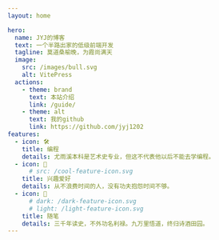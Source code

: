 ```yaml
---
layout: home

hero:
  name: JYJ的博客
  text: 一个半路出家的低级前端开发
  tagline: 莫道桑榆晚，为霞尚满天
  image:
    src: /images/bull.svg
    alt: VitePress
  actions:
    - theme: brand
      text: 本站介绍
      link: /guide/
    - theme: alt
      text: 我的github
      link: https://github.com/jyj1202
features:
  - icon: 🛠️
    title: 编程
    details: 尤雨溪本科是艺术史专业，但这不代表他以后不能去学编程。
  - icon: 🎉
      # src: /cool-feature-icon.svg
    title: 兴趣爱好
    details: 从不浪费时间的人，没有功夫抱怨时间不够。
  - icon: 💯
      # dark: /dark-feature-icon.svg
      # light: /light-feature-icon.svg
    title: 随笔
    details: 三千年读史，不外功名利禄。九万里悟道，终归诗酒田园。
---
```

